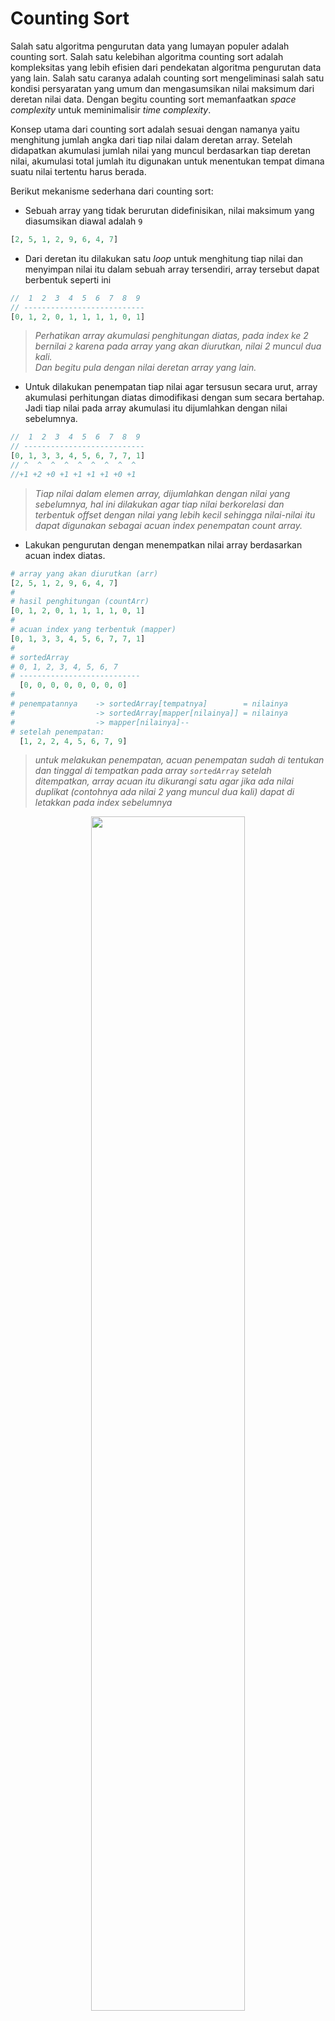 # Counting Sort

Salah satu algoritma pengurutan data yang lumayan populer adalah counting sort. Salah satu kelebihan algoritma counting sort adalah kompleksitas yang lebih efisien dari pendekatan algoritma pengurutan data yang lain. Salah satu caranya adalah counting sort mengeliminasi salah satu kondisi persyaratan yang umum dan mengasumsikan nilai maksimum dari deretan nilai data. Dengan begitu counting sort memanfaatkan _space complexity_ untuk meminimalisir _time complexity_.

Konsep utama dari counting sort adalah sesuai dengan namanya yaitu menghitung jumlah angka dari tiap nilai dalam deretan array. Setelah didapatkan akumulasi jumlah nilai yang muncul berdasarkan tiap deretan nilai, akumulasi total jumlah itu digunakan untuk menentukan tempat dimana suatu nilai tertentu harus berada.

Berikut mekanisme sederhana dari counting sort:

- Sebuah array yang tidak berurutan didefinisikan, nilai maksimum yang diasumsikan diawal adalah `9`

```php
[2, 5, 1, 2, 9, 6, 4, 7]
```

- Dari deretan itu dilakukan satu _loop_ untuk menghitung tiap nilai dan menyimpan nilai itu dalam sebuah array tersendiri, array tersebut dapat berbentuk seperti ini

```php
//  1  2  3  4  5  6  7  8  9
// ---------------------------
[0, 1, 2, 0, 1, 1, 1, 1, 0, 1]
```

> _Perhatikan array akumulasi penghitungan diatas, pada index ke 2 bernilai `2` karena pada array yang akan diurutkan, nilai 2 muncul dua kali._ <br/>
> _Dan begitu pula dengan nilai deretan array yang lain._

- Untuk dilakukan penempatan tiap nilai agar tersusun secara urut, array akumulasi perhitungan diatas dimodifikasi dengan sum secara bertahap. Jadi tiap nilai pada array akumulasi itu dijumlahkan dengan nilai sebelumnya.

```php
//  1  2  3  4  5  6  7  8  9
// ---------------------------
[0, 1, 3, 3, 4, 5, 6, 7, 7, 1]
// ^  ^  ^  ^  ^  ^  ^  ^  ^
//+1 +2 +0 +1 +1 +1 +1 +0 +1
```

> _Tiap nilai dalam elemen array, dijumlahkan dengan nilai yang sebelumnya, hal ini dilakukan agar tiap nilai berkorelasi dan terbentuk offset dengan nilai yang lebih kecil sehingga nilai-nilai itu dapat digunakan sebagai acuan index penempatan count array._

- Lakukan pengurutan dengan menempatkan nilai array berdasarkan acuan index diatas.

```php
# array yang akan diurutkan (arr)
[2, 5, 1, 2, 9, 6, 4, 7]
#
# hasil penghitungan (countArr)
[0, 1, 2, 0, 1, 1, 1, 1, 0, 1]
#
# acuan index yang terbentuk (mapper)
[0, 1, 3, 3, 4, 5, 6, 7, 7, 1]
#
# sortedArray
# 0, 1, 2, 3, 4, 5, 6, 7
# --------------------------- 
  [0, 0, 0, 0, 0, 0, 0, 0]
#
# penempatannya    -> sortedArray[tempatnya]        = nilainya
#                  -> sortedArray[mapper[nilainya]] = nilainya
#                  -> mapper[nilainya]--
# setelah penempatan:
  [1, 2, 2, 4, 5, 6, 7, 9]
```

> _untuk melakukan penempatan, acuan penempatan sudah di tentukan dan tinggal di tempatkan pada array `sortedArray` setelah ditempatkan, array acuan itu dikurangi satu agar jika ada nilai duplikat (contohnya ada nilai 2 yang muncul dua kali) dapat di letakkan pada index sebelumnya_

<p align="center">
    <img src="../../../assets/content/algorithms/Sorting/CountingSort/counting-sort.png" width=70%>
</p>

**Demo / Contoh kode:**<br/>
<a href='CountingSort.php' target='_blank'>
    <img src="https://img.shields.io/static/v1?&label=Demo&message=%3E&color">
</a>
